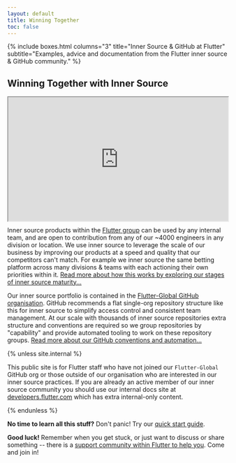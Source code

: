 ```yaml
---
layout: default
title: Winning Together
toc: false
---
```


{% include boxes.html columns="3"
   title="Inner Source & GitHub at Flutter"
   subtitle="Examples, advice and documentation from the Flutter inner source & GitHub community." %}

## Winning Together with Inner Source

<div class="w-full max-w-2xl"><!-- ... not too big ... -->
<div style="position: relative; display: block;"><div style="padding-top: 56.25%;"><iframe src="https://players.brightcove.net/3468649868001/rJgmHWotkf_default/index.html?videoId=6272958400001" allowfullscreen="" allow="encrypted-media" style="position: absolute; top: 0px; right: 0px; bottom: 0px; left: 0px; width: 100%; height: 100%;"></iframe></div></div>
</div>

Inner source products within the [Flutter group](https://www.flutter.com/) can be used by any internal team, and are open to contribution from any of our ~4000 engineers in any division or location. We use inner source to leverage the scale of our business by improving our products at a speed and quality that our competitors can't match. For example we inner source the same betting platform across many divisions & teams with each actioning their own priorities within it. [Read more about how this works by exploring our stages of inner source maturity...](/how/)

Our inner source portfolio is contained in the [Flutter-Global GitHub organisation](https://github.com/Flutter-Global). GitHub recommends a flat single-org repository structure like this for inner source to simplify access control and consistent team management. At our scale with thousands of inner source repositories extra structure and conventions are required so we group repositories by "capability" and provide automated tooling to work on these repository groups. [Read more about our GitHub conventions and automation...](/docs/)

{% unless site.internal %}

This public site is for Flutter staff who have not joined our `Flutter-Global` GitHub org or those outside of our organisation who are interested in our inner source practices. If you are already an active member of our inner source community you should use our internal docs site at [developers.flutter.com](https://developers.flutter.com/) which has extra internal-only content.

{% endunless %}

**No time to learn all this stuff?** Don't panic! Try our [quick start guide](/start/).

**Good luck!** Remember when you get stuck, or just want to discuss or share something -- there is a [support community within Flutter to help you](/community/). Come and join in!
